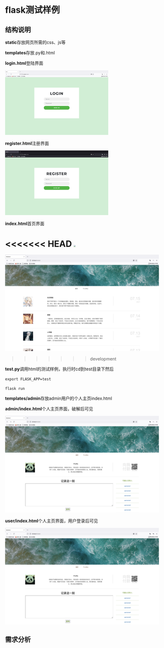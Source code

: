 # flask测试样例

## 结构说明

**static**存放网页所需的css、js等

**templates**存放.py和.html

**login.html**登陆界面

<img src="img/login效果图.png" style="zoom:33%;" />

**register.html**注册界面

<img src="img/register效果图.png" style="zoom:33%;" />

**index.html**首页界面

<<<<<<< HEAD
<img src="img/首页效果图.png" style="zoom:33%;" />
=======
![](img/index效果图.png)
>>>>>>> development

**test.py**调用html的测试样例，执行时cd到test目录下然后

`export FLASK_APP=test`

`flask run`

**templates/admin**存放admin用户的个人主页index.html

**admin/index.html**个人主页界面，破解后可见

![](img/admin效果图.png)

**user/index.html**个人主页界面，用户登录后可见

![](img/user效果图.png)



## 需求分析

